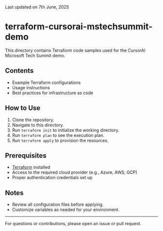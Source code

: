 Last updated on 7th June, 2025

# terraform-cursorai-mstechsummit-demo

This directory contains Terraform code samples used for the CursorAI Microsoft Tech Summit demo.

## Contents
- Example Terraform configurations
- Usage instructions
- Best practices for infrastructure as code

## How to Use
1. Clone the repository.
2. Navigate to this directory.
3. Run `terraform init` to initialize the working directory.
4. Run `terraform plan` to see the execution plan.
5. Run `terraform apply` to provision the resources.

## Prerequisites
- [Terraform](https://www.terraform.io/downloads.html) installed
- Access to the required cloud provider (e.g., Azure, AWS, GCP)
- Proper authentication credentials set up

## Notes
- Review all configuration files before applying.
- Customize variables as needed for your environment.

---

For questions or contributions, please open an issue or pull request.
